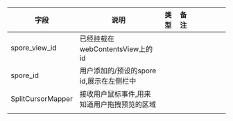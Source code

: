 | 字段                | 说明                        | 类型 | 备注 |   |   |   |   |   |
|-------------------|---------------------------|----|----|---|---|---|---|---|
| spore_view_id     | 已经挂载在webContentsView上的id  |    |    |   |   |   |   |   |
| spore_id          | 用户添加的/预设的spore id,展示在左侧栏中 |    |    |   |   |   |   |   |
| SplitCursorMapper | 接收用户鼠标事件,用来知道用户拖拽预览的区域    |    |    |   |   |   |   |   |
|                   |                           |    |    |   |   |   |   |   |
